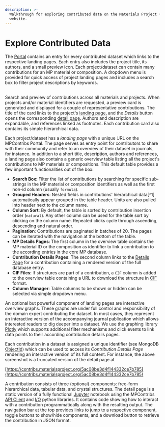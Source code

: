 ```yaml
---
description: >-
  Walkthrough for exploring contributed data on the Materials Project (MP)
  website.
---
```


# Explore Contributed Data

The [Portal](https://contribs.materialsproject.org/) contains an entry for every contributed dataset which links to the respective landing pages. Each entry also includes the project title, its authors, and a small preview icon. Each project/dataset can contain many contributions for an MP material or composition. A dropdown menu is provided for quick access of project landing pages and includes a search box to filter project descriptions by keywords.

\
Search and preview of contributions across all materials and projects. When projects and/or material identifiers are requested, a preview card is generated and displayed for a couple of representative contributions. The title of the card links to the project's [landing page](https://docs.mpcontribs.org/portal/#dataset-landing-pages), and the _Details_ button opens the corresponding [detail page](https://docs.mpcontribs.org/portal/#contribution-detail-pages). Authors and description are expandable, and references linked as footnotes. Each contribution card also contains its simple hierarchical data.

Each project/dataset has a _landing page_ with a unique URL on the MPContribs Portal. The page serves as entry point for contributors to share with their community and refer to an overview of their dataset in journals, for instance. In addition to a short title, description, authors and references, a landing page also contains a generic overview table listing all the project's contributions to MP materials or compositions. This default table provides a few important functionalities out of the box:

* **Search Box**: Filter the list of contributions by searching for specific sub-strings in the MP material or composition identifiers as well as the first non-id column (usually `formula`).
* **Grouped Headers**: Nested fields in contributions' hierarchical data\[^1] automatically appear grouped in the table header. Units are also pulled into header next to the column name.
* **Column Sort**: By default, the table is sorted by contribution insertion order (`natural`). Any other column can be used for the table sort by clicking on the column name. Repeated clicks cycle through ascending, descending and natural order.
* **Pagination**: Contributions are paginated in batches of 20. The pages can be iterated with the navigation at the bottom of the table.
* **MP Details Pages**: The first column in the overview table contains the MP material ID or the composition as identifier to link a contribution to the according entries in the core MP database.
* **Contribution Details Pages**: The second column links to the [Details Page](https://docs.mpcontribs.org/portal/#contribution-detail-pages) for a contribution containing a rendered version of the full database entry.
* **CIF Files**: If structures are part of a contribution, a `CIF` column is added to the overview table containing a URL to download the structure in [CIF](https://en.wikipedia.org/wiki/Crystallographic\_Information\_File) format.
* **Column Manager**: Table columns to be shown or hidden can be selected via simple dropdown menu.

An optional but powerful component of landing pages are interactive overview graphs. These graphs are under full control and responsibility of the domain expert contributing the dataset. In most cases, they represent an interactive version of the accompanying journal publication which allows interested readers to dig deeper into a dataset. We use the graphing library [Plotly](https://plot.ly/javascript/) which supports additional filter mechanisms and click events to link data points to their according contribution details pages.

Each contribution in a dataset is assigned a unique identifier (see MongoDB [ObjectId](https://docs.mongodb.com/manual/reference/method/ObjectId/)) which can be used to access its _Contribution Details Page_ rendering an interactive version of its full content. For instance, the above screenshot is a truncated version of the detail page at

[https://contribs.materialsproject.org/5ac08be3d4f144332ce7b785](https://contribs.materialsproject.org/5ac08be3d4f144332ce7b785)

A contribution consists of three (optional) components: free-form hierarchical data, tabular data, and crystal structures. The detail page is a static version of a fully functional [Jupyter](https://jupyter.org/) notebook using the MPContribs [API Client](https://pypi.org/project/mpcontribs-client/) and [I/O](https://pypi.org/project/mpcontribs-io/) python libraries. It contains code showing how to interact with a contribution programmatically along with the resulting output. The navigation bar at the top provides links to jump to a respective component, toggle buttons to show/hide components, and a download button to retrieve the contribution in JSON format.
